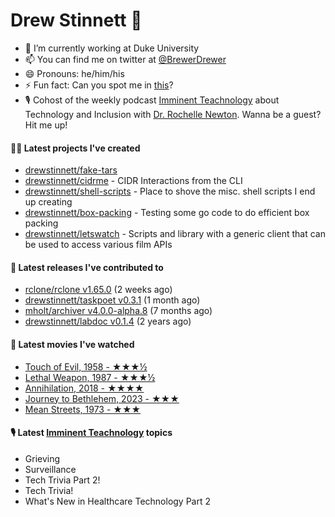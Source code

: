 
# Drew Stinnett 👋

- 🔭 I’m currently working at Duke University
- 📫 You can find me on twitter at [@BrewerDrewer](https://twitter.com/BrewerDrewer)
- 😄 Pronouns: he/him/his
- ⚡ Fun fact: Can you spot me in [this](https://www.youtube.com/watch?v=oL9WnB0qHBA)?
- 🎙 Cohost of the weekly podcast [Imminent Teachnology](https://podcast.imminentteachnology.com/) about Technology and Inclusion with [Dr. Rochelle Newton](https://www.linkedin.com/in/drrochellenewton/). Wanna be a guest? Hit me up!

#### 👨‍💻 Latest projects I've created
- [drewstinnett/fake-tars](https://github.com/drewstinnett/fake-tars)
- [drewstinnett/cidrme](https://github.com/drewstinnett/cidrme) - CIDR Interactions from the CLI
- [drewstinnett/shell-scripts](https://github.com/drewstinnett/shell-scripts) - Place to shove the misc. shell scripts I end up creating
- [drewstinnett/box-packing](https://github.com/drewstinnett/box-packing) - Testing some go code to do efficient box packing
- [drewstinnett/letswatch](https://github.com/drewstinnett/letswatch) - Scripts and library with a generic client that can be used to access various film APIs

#### 🚀 Latest releases I've contributed to
- [rclone/rclone v1.65.0](https://github.com/rclone/rclone/releases/tag/v1.65.0) (2 weeks ago)
- [drewstinnett/taskpoet v0.3.1](https://github.com/drewstinnett/taskpoet/releases/tag/v0.3.1) (1 month ago)
- [mholt/archiver v4.0.0-alpha.8](https://github.com/mholt/archiver/releases/tag/v4.0.0-alpha.8) (7 months ago)
- [drewstinnett/labdoc v0.1.4](https://github.com/drewstinnett/labdoc/releases/tag/v0.1.4) (2 years ago)

#### 🍿 Latest movies I've watched
- [Touch of Evil, 1958 - ★★★½](https://letterboxd.com/mondodrew/film/touch-of-evil/)
- [Lethal Weapon, 1987 - ★★★½](https://letterboxd.com/mondodrew/film/lethal-weapon/)
- [Annihilation, 2018 - ★★★★](https://letterboxd.com/mondodrew/film/annihilation/)
- [Journey to Bethlehem, 2023 - ★★★](https://letterboxd.com/mondodrew/film/journey-to-bethlehem/)
- [Mean Streets, 1973 - ★★★](https://letterboxd.com/mondodrew/film/mean-streets/)

#### 🎙 Latest [Imminent Teachnology](https://podcast.imminentteachnology.com/) topics
- Grieving
- Surveillance
- Tech Trivia Part 2!
- Tech Trivia!
- What&#39;s New in Healthcare Technology Part 2

